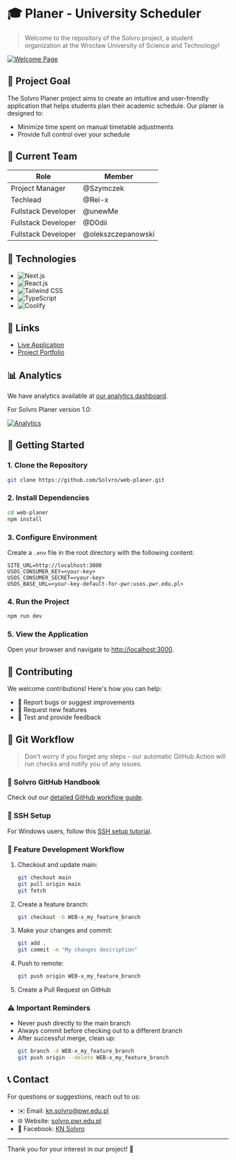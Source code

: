 # 🎓 Planer - University Scheduler

> Welcome to the repository of the Solvro project, a student organization at the Wrocław University of Science and Technology!

[![Welcome Page](https://i.imgur.com/PSnVCNN.png)](https://i.imgur.com)

## 🎯 Project Goal

The Solvro Planer project aims to create an intuitive and user-friendly application that helps students plan their academic schedule. Our planer is designed to:

- Minimize time spent on manual timetable adjustments
- Provide full control over your schedule

## 👥 Current Team

| Role                | Member             |
| ------------------- | ------------------ |
| Project Manager     | @Szymczek          |
| Techlead            | @Rei-x             |
| Fullstack Developer | @unewMe            |
| Fullstack Developer | @D0dii             |
| Fullstack Developer | @olekszczepanowski |

## 🚀 Technologies

- ![Next.js](https://img.shields.io/badge/Next.js-000000?style=for-the-badge&logo=nextdotjs&logoColor=white)
- ![React.js](https://img.shields.io/badge/React-20232A?style=for-the-badge&logo=react&logoColor=61DAFB)
- ![Tailwind CSS](https://img.shields.io/badge/Tailwind_CSS-38B2AC?style=for-the-badge&logo=tailwind-css&logoColor=white)
- ![TypeScript](https://img.shields.io/badge/TypeScript-007ACC?style=for-the-badge&logo=typescript&logoColor=white)
- ![Coolify](https://img.shields.io/badge/Coolify-FF0000?style=for-the-badge&logo=coolify&logoColor=white)

## 🔗 Links

- [Live Application](https://planer.solvro.pl)
- [Project Portfolio](https://solvro.pwr.edu.pl/portfolio/planer/)

## 📊 Analytics

We have analytics available at [our analytics dashboard](https://analytics.solvro.pl/share/FlXFbZth4tByVpog/planer.solvro.pl).

For Solvro Planer version 1.0:

[![Analytics](https://i.imgur.com/My4U8lY.png)](https://i.imgur.com)

## 🚀 Getting Started

### 1. Clone the Repository

```bash
git clone https://github.com/Solvro/web-planer.git
```

### 2. Install Dependencies

```bash
cd web-planer
npm install
```

### 3. Configure Environment

Create a `.env` file in the root directory with the following content:

```env
SITE_URL=http://localhost:3000
USOS_CONSUMER_KEY=<your-key>
USOS_CONSUMER_SECRET=<your-key>
USOS_BASE_URL=<your-key-default-for-pwr:usos.pwr.edu.pl>
```

### 4. Run the Project

```bash
npm run dev
```

### 5. View the Application

Open your browser and navigate to [http://localhost:3000](http://localhost:3000).

## 🤝 Contributing

We welcome contributions! Here's how you can help:

- 🐛 Report bugs or suggest improvements
- 🌟 Request new features
- 🧪 Test and provide feedback

## 🔄 Git Workflow

> Don't worry if you forget any steps – our automatic GitHub Action will run checks and notify you of any issues.

### 📘 Solvro GitHub Handbook

Check out our [detailed GitHub workflow guide](https://docs.google.com/document/d/1Sb5lYqYLnYuecS1Essn3YwietsbuLPCTsTuW0EMpG5o/edit?usp=sharing).

### 🔐 SSH Setup

For Windows users, follow this [SSH setup tutorial](https://www.youtube.com/watch?v=vExsOTgIOGw).

### 🌿 Feature Development Workflow

1. Checkout and update main:

   ```bash
   git checkout main
   git pull origin main
   git fetch
   ```

2. Create a feature branch:

   ```bash
   git checkout -b WEB-x_my_feature_branch
   ```

3. Make your changes and commit:

   ```bash
   git add .
   git commit -m "My changes description"
   ```

4. Push to remote:

   ```bash
   git push origin WEB-x_my_feature_branch
   ```

5. Create a Pull Request on GitHub

### ⚠️ Important Reminders

- Never push directly to the main branch
- Always commit before checking out to a different branch
- After successful merge, clean up:
  ```bash
  git branch -d WEB-x_my_feature_branch
  git push origin --delete WEB-x_my_feature_branch
  ```

## 📞 Contact

For questions or suggestions, reach out to us:

- ✉️ Email: kn.solvro@pwr.edu.pl
- 🌐 Website: [solvro.pwr.edu.pl](https://solvro.pwr.edu.pl/)
- 📘 Facebook: [KN Solvro](https://www.facebook.com/knsolvro)

---

Thank you for your interest in our project! 🙌

